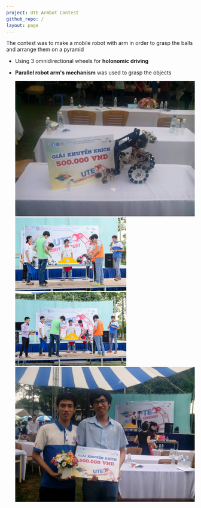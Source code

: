 ```yaml
---
project: UTE Armbot Contest
github_repo: /
layout: page
---
```


The contest was to make a mobile robot with arm in order to grasp the balls and arrange them on a pyramid

-   Using 3 omnidirectional wheels for **holonomic driving**
-   **Parallel robot arm's mechanism** was used to grasp the objects

    <img src="img/armbot/d.jpg" width="600">
    <img src="img/armbot/a.jpg" width="297">
    <img src="img/armbot/b.jpg" width="297">
    <img src="img/armbot/c.jpg" width="600">
